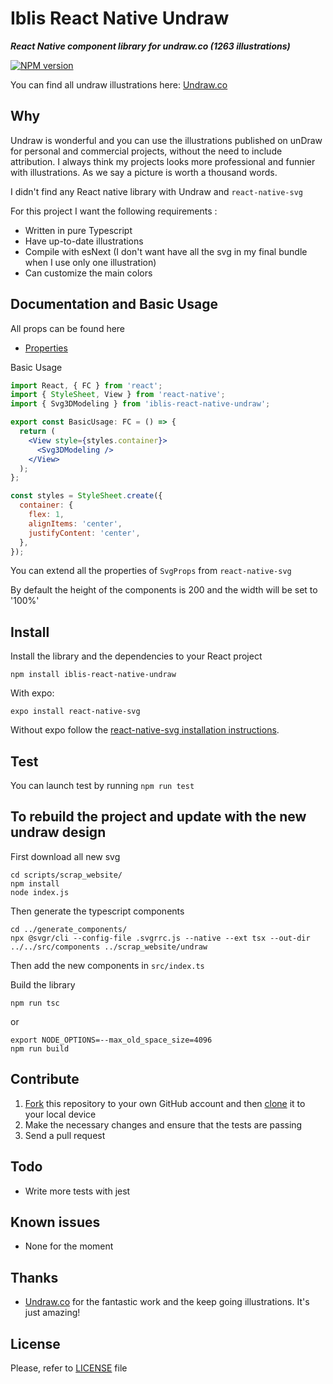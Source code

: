 # Iblis React Native Undraw

_**React Native component library for undraw.co (1263 illustrations)**_

[![NPM version](https://badge.fury.io/js/iblis-react-native-undraw.svg)](https://www.npmjs.com/package/iblis-react-native-undraw)

You can find all undraw illustrations here: [Undraw.co](https://undraw.co/illustrations)

## Why

Undraw is wonderful and you can use the illustrations published on unDraw for personal and commercial projects, without the need to include attribution.
I always think my projects looks more professional and funnier with illustrations. As we say a picture is worth a thousand words.

I didn't find any React native library with Undraw and `react-native-svg`

For this project I want the following requirements :

- Written in pure Typescript
- Have up-to-date illustrations
- Compile with esNext (I don't want have all the svg in my final bundle when I use only one illustration)
- Can customize the main colors

## Documentation and Basic Usage

All props can be found here

- [Properties](https://github.com/vdelacou/iblis-react-native-undraw/blob/master/src/iblis_react_native_undraw_props/index.ts)

Basic Usage

```jsx
import React, { FC } from 'react';
import { StyleSheet, View } from 'react-native';
import { Svg3DModeling } from 'iblis-react-native-undraw';

export const BasicUsage: FC = () => {
  return (
    <View style={styles.container}>
      <Svg3DModeling />
    </View>
  );
};

const styles = StyleSheet.create({
  container: {
    flex: 1,
    alignItems: 'center',
    justifyContent: 'center',
  },
});
```

You can extend all the properties of `SvgProps` from `react-native-svg`

By default the height of the components is 200 and the width will be set to '100%'

## Install

Install the library and the dependencies to your React project

`npm install iblis-react-native-undraw`

With expo:

`expo install react-native-svg`

Without expo follow the [react-native-svg installation instructions](https://github.com/react-native-community/react-native-svg).

## Test

You can launch test by running `npm run test`

## To rebuild the project and update with the new undraw design

First download all new svg

```
cd scripts/scrap_website/
npm install
node index.js
```

Then generate the typescript components

```
cd ../generate_components/
npx @svgr/cli --config-file .svgrrc.js --native --ext tsx --out-dir ../../src/components ../scrap_website/undraw
```

Then add the new components in `src/index.ts`

Build the library

`npm run tsc`

or

```
export NODE_OPTIONS=--max_old_space_size=4096
npm run build
```

## Contribute

1.  [Fork](https://help.github.com/articles/fork-a-repo/) this repository to your own GitHub account and then [clone](https://help.github.com/articles/cloning-a-repository/) it to your local device
2.  Make the necessary changes and ensure that the tests are passing
3.  Send a pull request

## Todo

- Write more tests with jest

## Known issues

- None for the moment

## Thanks

- [Undraw.co](https://undraw.co) for the fantastic work and the keep going illustrations. It's just amazing!

## License

Please, refer to [LICENSE](https://github.com/vdelacou/iblis-react-native-undraw/blob/master/LICENSE) file
